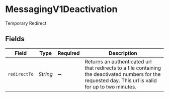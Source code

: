 # MessagingV1Deactivation

Temporary Redirect


## Fields

| Field                                                                                                                                                    | Type                                                                                                                                                     | Required                                                                                                                                                 | Description                                                                                                                                              |
| -------------------------------------------------------------------------------------------------------------------------------------------------------- | -------------------------------------------------------------------------------------------------------------------------------------------------------- | -------------------------------------------------------------------------------------------------------------------------------------------------------- | -------------------------------------------------------------------------------------------------------------------------------------------------------- |
| `redirectTo`                                                                                                                                             | *String*                                                                                                                                                 | :heavy_minus_sign:                                                                                                                                       | Returns an authenticated url that redirects to a file containing the deactivated numbers for the requested day. This url is valid for up to two minutes. |